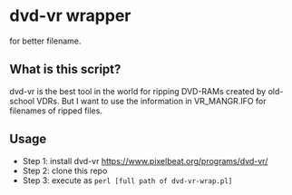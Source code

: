 # dvd-vr wrapper
for better filename.

## What is this script?
dvd-vr is the best tool in the world for ripping DVD-RAMs created by old-school VDRs.
But I want to use the information in VR_MANGR.IFO for filenames of ripped files.

## Usage
- Step 1: install dvd-vr https://www.pixelbeat.org/programs/dvd-vr/
- Step 2: clone this repo
- Step 3: execute as `perl [full path of dvd-vr-wrap.pl]`
